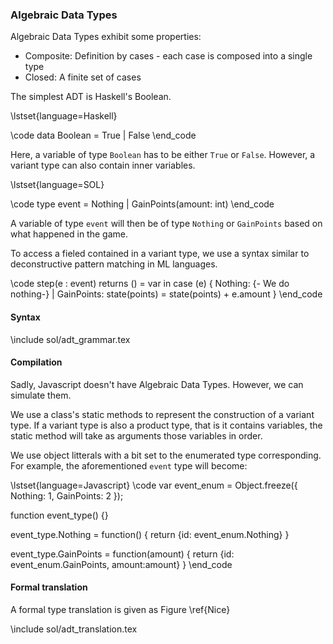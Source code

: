 
### Algebraic Data Types

Algebraic Data Types exhibit some properties:

* Composite: Definition by cases - each case is composed into a single type
* Closed: A finite set of cases


The simplest ADT is Haskell's Boolean.

\lstset{language=Haskell}

\code
data Boolean = True | False
\end_code

Here, a variable of type `Boolean` has to be either `True` or `False`.
However, a variant type can also contain inner variables.

\lstset{language=SOL}

\code
type event = Nothing | GainPoints(amount: int)
\end_code

A variable of type `event` will then be of type `Nothing` or `GainPoints` based on what happened in the game.

To access a fieled contained in a variant type, we use a syntax similar to deconstructive pattern matching in ML languages.


\code
step(e : event) returns () = var in
case (e) {
  Nothing: {- We do nothing-} |
  GainPoints: state(points) = state(points) + e.amount
  }
\end_code

#### Syntax
\include sol/adt_grammar.tex

#### Compilation

Sadly, Javascript doesn't have Algebraic Data Types.
However, we can simulate them.

We use a class's static methods to represent the construction of a variant type.
If a variant type is also a product type, that is it contains variables, the static method will take
as arguments those variables in order.

We use object litterals with a bit set to the enumerated type corresponding.
For example, the aforementioned `event` type will become:

\lstset{language=Javascript}
\code
var event_enum = Object.freeze({
  Nothing: 1,
  GainPoints: 2
});

function event_type() {}

event_type.Nothing = function() {
  return {id: event_enum.Nothing}
}

event_type.GainPoints = function(amount) {
  return {id: event_enum.GainPoints, amount:amount}
}
\end_code

#### Formal translation

A formal type translation is given as Figure \ref{Nice}

\include sol/adt_translation.tex
